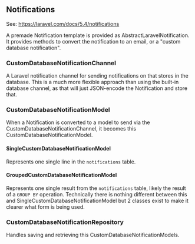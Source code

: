 ## Notifications

See: https://laravel.com/docs/5.4/notifications

A premade Notification template is provided as AbstractLaravelNotification. It provides methods to convert the notification to an email, or a "custom database notification".

### CustomDatabaseNotificationChannel
A Laravel notification channel for sending notifications on that stores in the database. This is a much more flexible approach than using the built-in database channel, as that will just JSON-encode the Notification and store that.
 
### CustomDatabaseNotificationModel 
When a Notification is converted to a model to send via the CustomDatabaseNotificationChannel, it becomes this CustomDatabaseNotificationModel.

#### SingleCustomDatabaseNotificationModel
Represents one single line in the `notifications` table.

#### GroupedCustomDatabaseNotificationModel
Represents one single result from the `notifications` table, likely the result of a `GROUP BY` operation.
Technically there is nothing different between this and SingleCustomDatabaseNotificationModel but 2 classes exist to make it clearer what form is being used.

### CustomDatabaseNotificationRepository
Handles saving and retrieving this CustomDatabaseNotificationModels.

